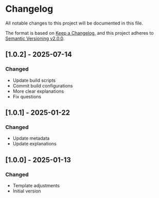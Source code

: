 # Changelog

All notable changes to this project will be documented in this file.

The format is based on [Keep a Changelog](https://keepachangelog.com/en/1.0.0/),
and this project adheres to [Semantic Versioning v2.0.0](https://semver.org/spec/v2.0.0.html).

## [1.0.2] - 2025-07-14

### Changed

- Update build scripts
- Commit build configurations
- More clear explanations
- Fix questions

## [1.0.1] - 2025-01-22

### Changed

- Update metadata
- Update explanations

## [1.0.0] - 2025-01-13

### Changed

- Template adjustments
- Initial version
